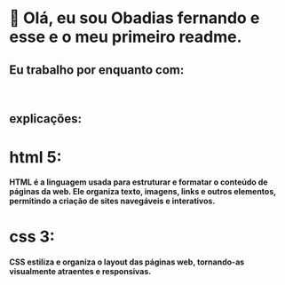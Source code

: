 # 👋 Olá, eu sou Obadias fernando e esse e o meu primeiro readme.
## Eu trabalho por enquanto com:
<img src="https://img.shields.io/badge/HTML5-E34F26?style=for-the-badge&logo=html5&logoColor=white" alt=""> <img src="https://img.shields.io/badge/CSS3-1572B6?style=for-the-badge&logo=css3&logoColor=white" alt="">

## explicações:

# html 5:
#### HTML é a linguagem usada para estruturar e formatar o conteúdo de páginas da web. Ele organiza texto, imagens, links e outros elementos, permitindo a criação de sites navegáveis e interativos.

# css 3:
#### CSS estiliza e organiza o layout das páginas web, tornando-as visualmente atraentes e responsivas.



